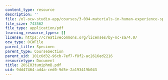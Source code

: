 ```yaml
---
content_type: resource
description: ''
file: /ol-ocw-studio-app/courses/3-094-materials-in-human-experience-spring-2004/9dd47464ad4aced09d5e2a193419b043_20SI03tumiphmB.pdf
file_size: 743562
file_type: application/pdf
learning_resource_types: []
license: https://creativecommons.org/licenses/by-nc-sa/4.0/
ocw_type: OCWFile
parent_title: Specimen
parent_type: CourseSection
parent_uid: 101c6d32-96cb-7ef7-f8f2-ac2616ed2216
resourcetype: Document
title: 20SI03tumiphmB.pdf
uid: 9dd47464-ad4a-ced0-9d5e-2a193419b043
---
```

